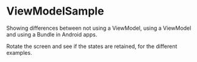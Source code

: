 # ViewModelSample
Showing differences between not using a ViewModel, using a ViewModel and using a Bundle in Android apps.

Rotate the screen and see if the states are retained, for the different examples.
